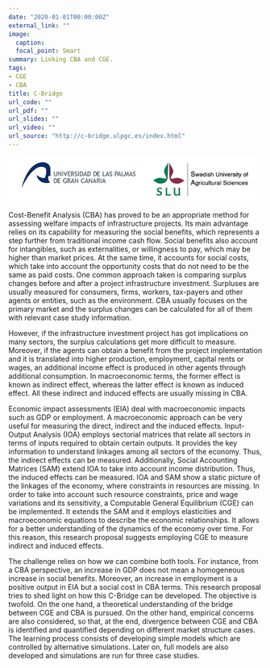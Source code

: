 ```yaml
---
date: "2020-01-01T00:00:00Z"
external_link: ""
image:
  caption:
  focal_point: Smart
summary: Linking CBA and CGE.
tags:
- CGE
- CBA
title: C-Bridge
url_code: ""
url_pdf: ""
url_slides: ""
url_video: ""
url_source: "http://c-bridge.ulpgc.es/index.html"
---
```


![](ulpgc_slu.png)

Cost-Benefit Analysis (CBA) has proved to be an appropriate method for assessing welfare impacts of infrastructure projects. Its main advantage relies on its capability for measuring the social benefits, which represents a step further from traditional income cash flow. Social benefits also account for intangibles, such as externalities, or willingness to pay, which may be higher than market prices. At the same time, it accounts for social costs, which take into account the opportunity costs that do not need to be the same as paid costs. One common approach taken is comparing surplus changes before and after a project infrastructure investment. Surpluses are usually measured for consumers, firms, workers, tax-payers and other agents or entities, such as the environment. CBA usually focuses on the primary market and the surplus changes can be calculated for all of them with relevant case study information.

 

However, if the infrastructure investment project has got implications on many sectors, the surplus calculations get more difficult to measure. Moreover, if the agents can obtain a benefit from the project implementation and it is translated into higher production, employment, capital rents or wages, an additional income effect is produced in other agents through additional consumption. In macroeconomic terms, the former effect is known as indirect effect, whereas the latter effect is known as induced effect. All these indirect and induced effects are usually missing in CBA.

 

Economic impact assessments (EIA) deal with macroeconomic impacts such as GDP or employment. A macroeconomic approach can be very useful for measuring the direct, indirect and the induced effects. Input-Output Analysis (IOA) employs sectorial matrices that relate all sectors in terms of inputs required to obtain certain outputs. It provides the key information to understand linkages among all sectors of the economy. Thus, the indirect effects can be measured. Additionally, Social Accounting Matrices (SAM) extend IOA to take into account income distribution. Thus, the induced effects can be measured. IOA and SAM show a static picture of the linkages of the economy, where constraints in resources are missing. In order to take into account such resource constraints, price and wage variations and its sensitivity, a Computable General Equilibrium (CGE) can be implemented. It extends the SAM and it employs elasticities and macroeconomic equations to describe the economic relationships. It allows for a better understanding of the dynamics of the economy over time. For this reason, this research proposal suggests employing CGE to measure indirect and induced effects.

 

The challenge relies on how we can combine both tools. For instance, from a CBA perspective, an increase in GDP does not mean a homogeneous increase in social benefits. Moreover, an increase in employment is a positive output in EIA but a social cost in CBA terms. This research proposal tries to shed light on how this C-Bridge can be developed. The objective is twofold. On the one hand, a theoretical understanding of the bridge between CGE and CBA is pursued. On the other hand, empirical concerns are also considered, so that, at the end, divergence between CGE and CBA is identified and quantified depending on different market structure cases. The learning process consists of developing simple models which are controlled by alternative simulations. Later on, full models are also developed and simulations are run for three case studies.
